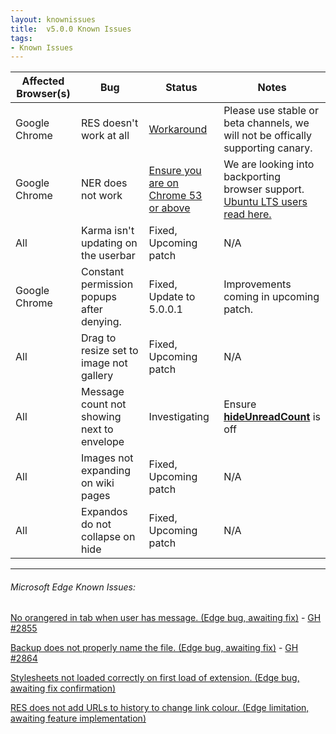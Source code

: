 ```yaml
---
layout: knownissues
title:  v5.0.0 Known Issues
tags:
- Known Issues
---
```


Affected Browser(s) | Bug | Status | Notes
---|---|---|----
Google Chrome | RES doesn't work at all | [Workaround](https://github.com/honestbleeps/Reddit-Enhancement-Suite/issues/3342#issuecomment-244466227) | Please use stable or beta channels, we will not be offically supporting canary. 
Google Chrome | NER does not work | [Ensure you are on Chrome 53 or above](http://googlechromereleases.blogspot.co.uk/2016/08/stable-channel-update-for-desktop_31.html) | We are looking into backporting browser support. [Ubuntu LTS users read here.](https://www.reddit.com/r/Enhancement/comments/50yrc0/known_issues_with_500_read_before_posting/d7811bv)
All | Karma isn't updating on the userbar | Fixed, Upcoming patch  | N/A
Google Chrome | Constant permission popups after denying. | Fixed, Update to 5.0.0.1 | Improvements coming in upcoming patch.
All | Drag to resize set to image not gallery | Fixed, Upcoming patch | N/A
All | Message count not showing next to envelope | Investigating | Ensure **[hideUnreadCount](#res:settings/orangered/hideUnreadCount)** is off
All | Images not expanding on wiki pages | Fixed, Upcoming patch | N/A
All | Expandos do not collapse on hide | Fixed, Upcoming patch | N/A


----

###### Microsoft Edge Known Issues:

[No orangered in tab when user has message. (Edge bug, awaiting fix)](https://developer.microsoft.com/en-us/microsoft-edge/platform/issues/7480412) - [GH #2855](https://github.com/honestbleeps/Reddit-Enhancement-Suite/issues/2855)

[Backup does not properly name the file. (Edge bug, awaiting fix)](https://developer.microsoft.com/en-us/microsoft-edge/platform/issues/7260192) - [GH #2864](https://github.com/honestbleeps/Reddit-Enhancement-Suite/issues/2864)

[Stylesheets not loaded correctly on first load of extension. (Edge bug, awaiting fix confirmation)](https://developer.microsoft.com/en-us/microsoft-edge/platform/issues/7996816)

[RES does not add URLs to history to change link colour. (Edge limitation, awaiting feature implementation)](https://developer.microsoft.com/en-us/microsoft-edge/platform/documentation/extensions/extension-api-roadmap/)
